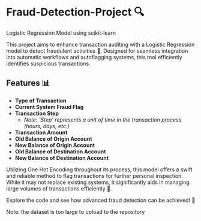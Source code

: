 # Fraud-Detection-Project 🔍
Logistic Regression Model using scikit-learn

This project aims to enhance transaction auditing with a Logistic Regression model to detect fraudulent activities 🚨. Designed for seamless integration into automatic workflows and autoflagging systems, this tool efficiently identifies suspicious transactions.

## Features 📊
- **Type of Transaction**
- **Current System Fraud Flag**
- **Transaction Step**
  - *Note: 'Step' represents a unit of time in the transaction process (hours, days, etc.)*
- **Transaction Amount**
- **Old Balance of Origin Account**
- **New Balance of Origin Account**
- **Old Balance of Destination Account**
- **New Balance of Destination Account**

Utilizing One Hot Encoding throughout its process, this model offers a swift and reliable method to flag transactions for further personal inspection. While it may not replace existing systems, it significantly aids in managing large volumes of transactions efficiently 🔄.

Explore the code and see how advanced fraud detection can be achieved! 🚀

Note: the dataset is too large to upload to the repository
